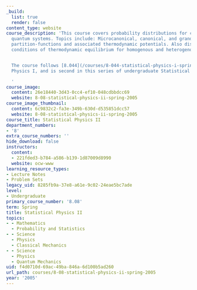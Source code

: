 ```yaml
---
_build:
  list: true
  render: false
content_type: website
course_description: 'This course covers probability distributions for classical and
  quantum systems. Topics include: Microcanonical, canonical, and grand canonical
  partition-functions and associated thermodynamic potentials. Also discussed are
  conditions of thermodynamic equilibrium for homogenous and heterogenous systems.


  The course follows [8.044](/courses/8-044-statistical-physics-i-spring-2013/), Statistical
  Physics I, and is second in this series of undergraduate Statistical Physics courses.

  '
course_image:
  content: 26e18440-3d43-0cc4-ef10-048cdbbdcc69
  website: 8-08-statistical-physics-ii-spring-2005
course_image_thumbnail:
  content: 6c9832c2-fa3e-349b-630d-d535851dcc57
  website: 8-08-statistical-physics-ii-spring-2005
course_title: Statistical Physics II
department_numbers:
- '8'
extra_course_numbers: ''
hide_download: false
instructors:
  content:
  - 221fded3-b784-a586-b139-1d87009d8990
  website: ocw-www
learning_resource_types:
- Lecture Notes
- Problem Sets
legacy_uid: 8285fb9a-37e8-a61e-9c02-24eae5bc7ade
level:
- Undergraduate
primary_course_number: '8.08'
term: Spring
title: Statistical Physics II
topics:
- - Mathematics
  - Probability and Statistics
- - Science
  - Physics
  - Classical Mechanics
- - Science
  - Physics
  - Quantum Mechanics
uid: f4d0710d-69ac-49ba-846a-6d100b5ad260
url_path: courses/8-08-statistical-physics-ii-spring-2005
year: '2005'
---
```

